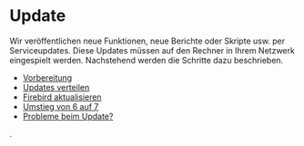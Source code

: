 # Update

Wir veröffentlichen neue Funktionen, neue Berichte oder Skripte usw. per Serviceupdates. Diese Updates müssen auf den Rechner in Ihrem Netzwerk eingespielt werden. Nachstehend werden die Schritte dazu beschrieben.


  * [Vorbereitung](https://doc.magellan7.stueber.de/installation/vorbereitung.html)
  * [Updates verteilen](https://doc.magellan7.stueber.de/installation/wie-kann-ein-update-verteilt-werden.html)
  * [Firebird aktualisieren](https://doc.magellan7.stueber.de/installation/firebird-aktualisieren.html)
  * [Umstieg von 6 auf 7](https://doc.magellan7.stueber.de/installation/umstieg-von-6-auf-7.html)
  * [Probleme beim Update?](https://doc.magellan7.stueber.de/installation/probleme-beim-update.html)




.




